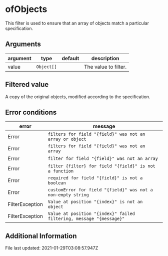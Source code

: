 # ofObjects

This filter is used to ensure that an array of objects match a particular specification.

## Arguments

argument   | type       | default   | description
---------- | ---------- | --------- | ------------------------------------------
value      | `Object[]` |           | The value to filter.

## Filtered value

A copy of the original objects, modified according to the specification.

## Error conditions

error           | message
--------------- | -------------------------------------------------------------------
Error           | `filters for field "{field}" was not an array or object`
Error           | `filters for field "{field}" was not an array`
Error           | `filter for field "{field}" was not an array`
Error           | `filter {filter} for field "{field}" is not a function`
Error           | `required for field "{field}" is not a boolean`
Error           | `customError for field "{field}" was not a non-empty string`
FilterException | `Value at position "{index}" is not an object`
FilterException | `Value at position "{index}" failed filtering, message "{message}"`

## Additional Information

File last updated: 2021-01-29T03:08:57.947Z
